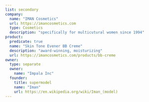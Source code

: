 ```yaml
---
list: secondary
company:
  name: "IMAN Cosmetics"
  url: https://imancosmetics.com
  type: Cosmetics
  description: "specifically for multicutural women since 1994"
product:
  predicate: true
  name: "Skin Tone Evener BB Creme"
  description: "award-winning, moisturizing"
  url: https://imancosmetics.com/products/bb-creme
owner:
  type: separate
  owner:
    name: "Impala Inc"
  founder:
    title: supermodel
    name: "Iman"
    url: https://en.wikipedia.org/wiki/Iman_(model)
---
```


